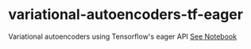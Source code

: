 # variational-autoencoders-tf-eager
Variational autoencoders using Tensorflow's eager API
[See Notebook](VAEs.ipynb)
